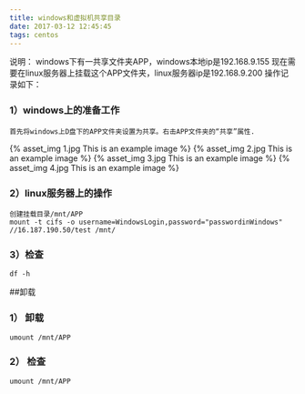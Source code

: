 ```yaml
---
title: windows和虚拟机共享目录
date: 2017-03-12 12:45:45
tags: centos
---
```


说明：
windows下有一共享文件夹APP，windows本地ip是192.168.9.155
现在需要在linux服务器上挂载这个APP文件夹，linux服务器ip是192.168.9.200
操作记录如下：

### 1）windows上的准备工作
    首先将windows上D盘下的APP文件夹设置为共享。右击APP文件夹的“共享”属性.
{% asset_img 1.jpg This is an example image %}
{% asset_img 2.jpg This is an example image %}
{% asset_img 3.jpg This is an example image %}
{% asset_img 4.jpg This is an example image %}
### 2）linux服务器上的操作
    创建挂载目录/mnt/APP
    mount -t cifs -o username=WindowsLogin,password="passwordinWindows" //16.187.190.50/test /mnt/
### 3）检查
    df -h

##卸载

### 1） 卸载
    umount /mnt/APP
### 2） 检查 
    umount /mnt/APP